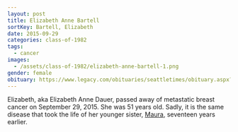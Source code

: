 ```yaml
---
layout: post
title: Elizabeth Anne Bartell
sortKey: Bartell, Elizabeth
date: 2015-09-29
categories: class-of-1982
tags:
  - cancer
images:
  - /assets/class-of-1982/elizabeth-anne-bartell-1.png
gender: female
obituary: https://www.legacy.com/obituaries/seattletimes/obituary.aspx?pid=176079345
---
```

Elizabeth, aka Elizabeth Anne Dauer, passed away of metastatic breast cancer on September 29, 2015.  She was 51 years old.  Sadly, it is the same disease that took the life of her younger sister, [Maura](https://ihsmemorial.org/class-of-1985/maura-lucille-bartell/), seventeen years earlier.